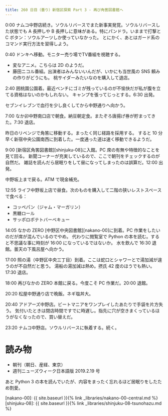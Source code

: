 ```yaml
---
title: 260 日目（曇り）新宿区探索 Part 3 - 再び角筈図書館へ
---
```


0:00 ナムコ中野店続き。ソウルリバースでまた新事実発覚。ソウルリバースした状態でも
A 長押しや B 長押しに意味がある。特にパンドラ。いままで打撃と C ボタン：ソウルアーツしか使っていなかった。
とにかく、あとはガード系のコマンド実行方法を習得しよう。

0:40 ドンキへ移動。モニター売り場でTV番組を視聴する。
* 変なアニメ。こちらは 2D のようだ。
* 藤田ニコル番組。出演者はみんないいんだが、いかにも当世風の SNS 頼みの作りがどうにも。
桃サイダーみたいなのを購入して退店。

2:40 囲桃園公園着。最近ベンチにゴミが残っているのが不愉快だが私が腹を立てる資格はないのかもしれない。
キャンプを張ってじっとする。6:30 出発。

セブンイレブンで血行を少し良くしてから中野通りへ向かう。

7:00 なか卯中野南口店で朝食。納豆朝定食。またぞろ唐揚げ券が貯まってきた。7:30 退店。

昨日のリベンジで角筈に移動する。まったく同じ経路を採用する。
すると 10 分早く新宿中央公園南西に到着した。一度通った道は速く移動できるようだ。

9:00 [新宿区角筈図書館][shinjuku-08]に入館。PC 席の有無や特徴的なことを見て回る。
新聞コーナーが充実しているので、ここで朝刊をチェックするのが自然だ。
雑誌を読んだら居眠りをして昼になってしまったのは誤算だ。12:00 出発。

中野坂上まで戻る。ATM で現金補充。

12:55 ライフ中野坂上店で昼食。次のものを購入して二階の狭いレストスペースで食べる：
* コッペパン（ジャム・マーガリン）
* 黒糖ロール
* サッポロポテトバーベキュー

14:05 なかの ZERO [中野区中央図書館][nakano-00]に到着。PC 作業をしたいのだが席が混んでいるのでやめ。
代わりに閲覧室で Python の本を読む。すると不思議な事に時刻が 16:00 になっているではないか。
水を飲んで 16:30 退館。曇天の下風呂屋へ向かう。

17:00 照の湯（中野区中央三丁目）到着。ここは蛇口とシャワーとで湯加減が違うのが不自然だと思う。
湯船の湯加減は熱め。摂氏 42 度のほうでも熱い。17:30 退店。

18:00 再びなかの ZERO 本館に戻る。今度こそ PC 作業だ。20:00 退館。

20:20 松屋中野通り店で晩飯。ネギ塩丼大。

20:40 アドアーズ中野店。ビートマニアをワンプレイしたあたりで手袋を片方失う。
気付いたときは閉店時間ですでに時遅し。指先に穴が空きまくっているほうがなくなったので、買い替えだ。

23:20 ナムコ中野店。ソウルリバースに執着する。続く。

# 読み物

* 朝刊（朝日、産経、東京）
* 週刊ニューズウィーク日本語版 2019.2.19 号

あと Python 3 の本を読んでいたが、内容をまったく忘れるほど居眠りをしたため割愛。

[nakano-00]: {{ site.baseurl }}{% link _libraries/nakano-00-central.md %}
[shinjuku-08]: {{ site.baseurl }}{% link _libraries/shinjuku-08-tsunohazu.md %}
